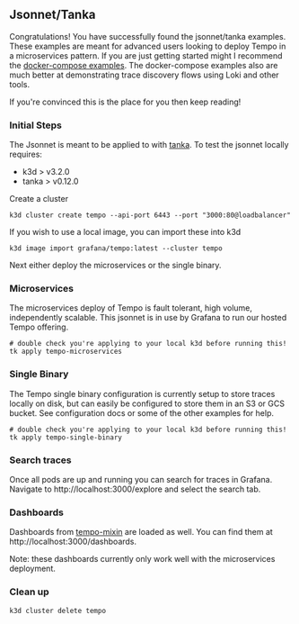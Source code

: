 ## Jsonnet/Tanka

Congratulations!  You have successfully found the jsonnet/tanka examples.  These examples are meant for
advanced users looking to deploy Tempo in a microservices pattern.  If you are just getting started
might I recommend the [docker-compose examples](../docker-compose).  The docker-compose examples also are much
better at demonstrating trace discovery flows using Loki and other tools.

If you're convinced this is the place for you then keep reading!

### Initial Steps
The Jsonnet is meant to be applied to with [tanka](https://github.com/grafana/tanka).  To test the jsonnet locally requires:

- k3d > v3.2.0
- tanka > v0.12.0

Create a cluster

```console
k3d cluster create tempo --api-port 6443 --port "3000:80@loadbalancer"
```

If you wish to use a local image, you can import these into k3d

```console
k3d image import grafana/tempo:latest --cluster tempo
```

Next either deploy the microservices or the single binary.

### Microservices
The microservices deploy of Tempo is fault tolerant, high volume, independently scalable.  This jsonnet is in use by
Grafana to run our hosted Tempo offering.

```console
# double check you're applying to your local k3d before running this!
tk apply tempo-microservices
```

### Single Binary
The Tempo single binary configuration is currently setup to store traces locally on disk, but can easily be configured to
store them in an S3 or GCS bucket.  See configuration docs or some of the other examples for help.

```console
# double check you're applying to your local k3d before running this!
tk apply tempo-single-binary
```

### Search traces

Once all pods are up and running you can search for traces in Grafana.
Navigate to http://localhost:3000/explore and select the search tab.

### Dashboards

Dashboards from [tempo-mixin](../../operations/tempo-mixin) are loaded as well.
You can find them at http://localhost:3000/dashboards.

Note: these dashboards currently only work well with the microservices deployment.

### Clean up

```console
k3d cluster delete tempo
```
